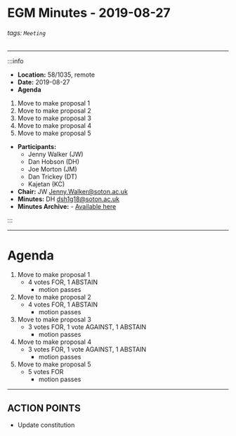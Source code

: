 EGM Minutes - 2019-08-27
===
###### tags: `Meeting`
-------------------------------------------------------------

:::info
- **Location:** 58/1035, remote
- **Date:** 2019-08-27
- **Agenda**
1. Move to make proposal 1
2. Move to make proposal 2
3. Move to make proposal 3
4. Move to make proposal 4
5. Move to make proposal 5
- **Participants:**
    - Jenny Walker (JW)
    - Dan Hobson (DH)
    - Joe Morton (JM)
    - Dan Trickey (DT)
    - Kajetan (KC)
- **Chair:** JW <Jenny.Walker@soton.ac.uk>
- **Minutes:** DH <dsh1g18@soton.ac.uk>
- **Minutes Archive:** - [Available here](https://github.com/s-r-o/minutes/)

:::

-------------------------------------------------------------

# Agenda
1. Move to make proposal 1
    - 4 votes FOR, 1 ABSTAIN
        - motion passes
2. Move to make proposal 2
    - 4 votes FOR, 1 ABSTAIN
        - motion passes
3. Move to make proposal 3
    - 3 votes FOR, 1 vote AGAINST, 1 ABSTAIN
        - motion passes
4. Move to make proposal 4
    - 3 votes FOR, 1 vote AGAINST, 1 ABSTAIN
        - motion passes
5. Move to make proposal 5
    - 5 votes FOR
        - motion passes


-------------------------------------------------------------

## ACTION POINTS
- Update constitution
